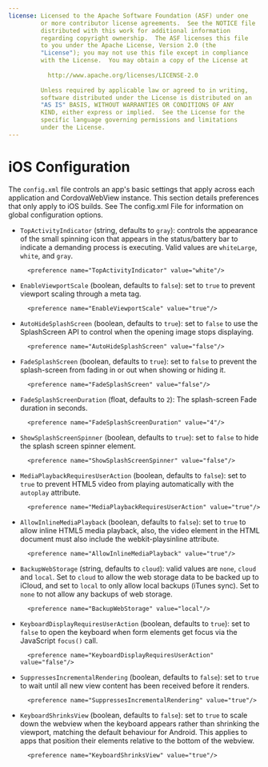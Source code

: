 ```yaml
---
license: Licensed to the Apache Software Foundation (ASF) under one
         or more contributor license agreements.  See the NOTICE file
         distributed with this work for additional information
         regarding copyright ownership.  The ASF licenses this file
         to you under the Apache License, Version 2.0 (the
         "License"); you may not use this file except in compliance
         with the License.  You may obtain a copy of the License at
         
           http://www.apache.org/licenses/LICENSE-2.0
         
         Unless required by applicable law or agreed to in writing,
         software distributed under the License is distributed on an
         "AS IS" BASIS, WITHOUT WARRANTIES OR CONDITIONS OF ANY
         KIND, either express or implied.  See the License for the
         specific language governing permissions and limitations
         under the License.
---
```


# iOS Configuration

The `config.xml` file controls an app's basic settings that apply
across each application and CordovaWebView instance. This section
details preferences that only apply to iOS builds. See The config.xml
File for information on global configuration options.

* `TopActivityIndicator` (string, defaults to `gray`): controls the
  appearance of the small spinning icon that appears in the
  status/battery bar to indicate a demanding process is executing.
  Valid values are `whiteLarge`, `white`, and `gray`.

        <preference name="TopActivityIndicator" value="white"/>

* `EnableViewportScale` (boolean, defaults to `false`): set to `true` to
  prevent viewport scaling through a meta tag.

        <preference name="EnableViewportScale" value="true"/>

<!-- QUERY I: confirm EnableViewportScale allows viewport metatag to control range of scale, including disabling? -->

* `AutoHideSplashScreen` (boolean, defaults to `true`): set to `false`
  to use the SplashScreen API to control when the opening image stops
  displaying.

        <preference name="AutoHideSplashScreen" value="false"/>

* `FadeSplashScreen` (boolean, defaults to `true`): set to `false` to
  prevent the splash-screen from fading in or out when showing or
  hiding it.

        <preference name="FadeSplashScreen" value="false"/>

* `FadeSplashScreenDuration` (float, defaults to `2`): The splash-screen
  Fade duration in seconds.

        <preference name="FadeSplashScreenDuration" value="4"/>

* `ShowSplashScreenSpinner` (boolean, defaults to `true`): set to `false`
  to hide the splash screen spinner element.

        <preference name="ShowSplashScreenSpinner" value="false"/>

* `MediaPlaybackRequiresUserAction` (boolean, defaults to `false`):
  set to `true` to prevent HTML5 video from playing automatically with
  the `autoplay` attribute.

        <preference name="MediaPlaybackRequiresUserAction" value="true"/>

* `AllowInlineMediaPlayback` (boolean, defaults to `false`): set to
  `true` to allow inline HTML5 media playback, also, the video element
  in the HTML document must also include the webkit-playsinline
  attribute.

        <preference name="AllowInlineMediaPlayback" value="true"/>

* `BackupWebStorage` (string, defaults to `cloud`): valid values are
  `none`, `cloud` and `local`. Set to `cloud` to allow the web
  storage data to be backed up to iCloud, and set to `local` to only
  allow local backups (iTunes sync). Set to `none` to not allow any
  backups of web storage.

        <preference name="BackupWebStorage" value="local"/>

* `KeyboardDisplayRequiresUserAction` (boolean, defaults to `true`):
  set to `false` to open the keyboard when form elements get focus via
  the JavaScript `focus()` call.

        <preference name="KeyboardDisplayRequiresUserAction" value="false"/>

* `SuppressesIncrementalRendering` (boolean, defaults to `false`): set
  to `true` to wait until all new view content has been received
  before it renders.

        <preference name="SuppressesIncrementalRendering" value="true"/>

* `KeyboardShrinksView` (boolean, defaults to `false`): set to `true`
  to scale down the webview when the keyboard appears rather than
  shrinking the viewport, matching the default behaviour for Android.
  This applies to apps that position their elements relative to the
  bottom of the webview.

        <preference name="KeyboardShrinksView" value="true"/>


<!-- QUERY I: Is prerendered-icon OK?

 #### Prerendered Icon

* `prerendered-icon` with values `true` or `false`

  * example: `<preference name="prerendered-icon" value="true" />`

  * if icon is prerendered, iOS will not apply it's gloss to the app's
    icon on the user's home screen

  * default is _false_

-->

<!-- QUERY I: Is deprecated stay-in-webview still enabled? 

 #### Open all links in WebView

* __Deprecated__ -- use <a
  href="http://docs.phonegap.com/en/2.9.0/cordova_inappbrowser_inappbrowser.md.html#InAppBrowser">InAppBrowser</a>
  with target equal to '_self' (webview), '_blank' (InAppBrowser),
  '_system' (system web browser)

* `stay-in-webview` with values `true` or `false`

  * example: `<preference name="stay-in-webview" value="true" />`

  * if set to true, all links (even with target set to blank) will
    open in the app's webview

  * only use this preference if you want pages from your server to
    take over your entire app

  * default is _false_

-->

<!-- QUERY I: Is ios-statusbarstyle OK?

 #### Status Bar Style

* `ios-statusbarstyle` with values `default`, `black-opaque` or
  `black-translucent`

  * example: `<preference name="ios-statusbarstyle" value="black-opaque" />`

  * default is a grey status bar, `black-opaque` will appear black

  * although `black-translucent` is supported, the PhoneGap webview
    does not extend beneath the status bar, so it will appear
    identical to `black-opaque` once your app is running

-->

<!-- QUERY I: Is detect-data-types OK?

 #### Detect Data Types

* `detect-data-types` with values `true` or `false`

  * example: `<preference name="detect-data-types" value="false" />`

  * controls whether certain data types (such as phone numbers and
    dates) are automatically turned into links by the system. Defaults
    to "true" (as does the system web view)

  * supported on PhoneGap 2.0.0 and above

-->

<!-- QUERY I: Is exit-on-suspend OK?

 #### Exit On Suspend

* `exit-on-suspend` with values `true` or `false`

  * example: `<preference name="exit-on-suspend" value="true" />`

  * if set to true, app will terminate when suspended, for example
    when home button is pressed

  * default is _false_

-->

<!-- QUERY I: Is show-splash-screen-spinner OK?

 #### Show Splash Screen Spinner

* `show-splash-screen-spinner` with values `true` or `false`

  * example: `<preference name="show-splash-screen-spinner"
    value="false" />`

  * if set to false, the spinner won't appear on the splash screen
    during app loading

  * default is _true_

-->

<!-- QUERY I: Is auto-hide-splash-screen OK?

 #### Auto-Hide Splash Screen

* `auto-hide-splash-screen` with values `true` or `false`

  * example: `<preference name="auto-hide-splash-screen" value="false"
    />`

  * if set to false, the splash screen must be hidden using a
    JavaScript API

  * default is _true_

-->

